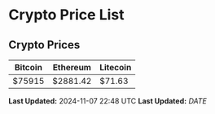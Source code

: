 # Crypto Price List

## Crypto Prices
| Bitcoin | Ethereum | Litecoin |
| ------- | -------- | -------- |
| $75915 | $2881.42 | $71.63 |
**Last Updated:** 2024-11-07 22:48 UTC
**Last Updated:** $DATE$
